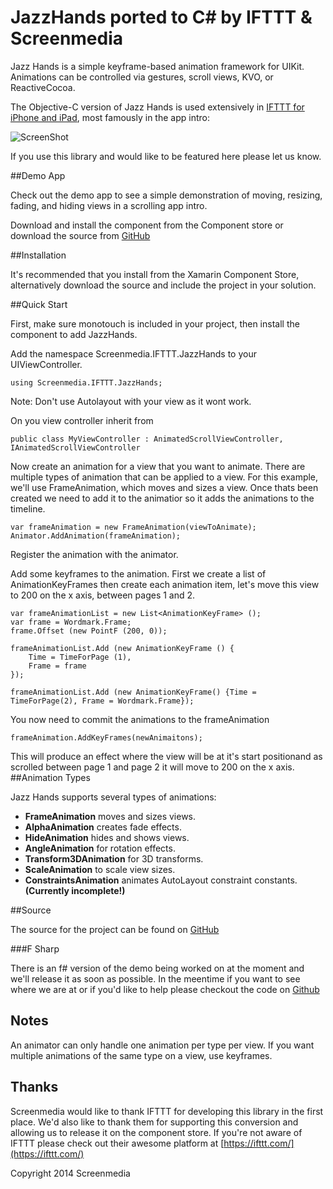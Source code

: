 # JazzHands ported to C# by IFTTT & Screenmedia

Jazz Hands is a simple keyframe-based animation framework for UIKit.
Animations can be controlled via gestures, scroll views, KVO, or ReactiveCocoa.

The Objective-C version of Jazz Hands is used extensively in [IFTTT for iPhone and iPad](https://ifttt.com/mobile), most famously in the app intro:

![ScreenShot](https://raw.github.com/IFTTT/JazzHands/screenshots/screenshots/intro.gif)

If you use this library and would like to be featured here please let us know.

##Demo App

Check out the demo app to see a simple demonstration of moving, resizing, fading, and hiding views in a scrolling app intro.

Download and install the component from the Component store or download the source from [GitHub](https://github.com/webmonger/JazzHands)

##Installation

It's recommended that you install from the Xamarin Component Store, alternatively download the source and include the project in your solution.

##Quick Start

First, make sure monotouch is included in your project, then install the component to add JazzHands.

Add the namespace Screenmedia.IFTTT.JazzHands to your UIViewController.

```
using Screenmedia.IFTTT.JazzHands;
```

Note: Don't use Autolayout with your view as it wont work.

On you view controller inherit from

```
public class MyViewController : AnimatedScrollViewController, IAnimatedScrollViewController
```

Now create an animation for a view that you want to animate. There are multiple
types of animation that can be applied to a view. For this example, we'll use
FrameAnimation, which moves and sizes a view. Once thats been created we need to add it to the animatior so it adds the animations to the timeline.

```
var frameAnimation = new FrameAnimation(viewToAnimate);
Animator.AddAnimation(frameAnimation);
```

Register the animation with the animator.

Add some keyframes to the animation. First we create a list of AnimationKeyFrames then create each animation item, let's move this view to 200 on the x axis, between pages 1 and 2.

```
var frameAnimationList = new List<AnimationKeyFrame> ();
var frame = Wordmark.Frame;
frame.Offset (new PointF (200, 0));

frameAnimationList.Add (new AnimationKeyFrame () {
	Time = TimeForPage (1),
	Frame = frame
});

frameAnimationList.Add (new AnimationKeyFrame() {Time = TimeForPage(2), Frame = Wordmark.Frame});
```

You now need to commit the animations to the frameAnimation

```
frameAnimation.AddKeyFrames(newAnimaitons);
```

This will produce an effect where the view will be at it's start positionand as scrolled between page 1 and page 2 it will move to 200 on the x axis.
##Animation Types

Jazz Hands supports several types of animations:

+ **FrameAnimation** moves and sizes views.
+ **AlphaAnimation** creates fade effects.
+ **HideAnimation** hides and shows views.
+ **AngleAnimation** for rotation effects.
+ **Transform3DAnimation** for 3D transforms.
+ **ScaleAnimation** to scale view sizes.
+ **ConstraintsAnimation** animates AutoLayout constraint constants. **(Currently incomplete!)**

##Source

The source for the project can be found on [GitHub](https://github.com/webmonger/JazzHands)

###F Sharp

There is an f# version of the demo being worked on at the moment and we'll release it as soon as possible. In the meentime if you want to see where we are at or if you'd like to help please checkout the code on [Github](https://github.com/webmonger/JazzHands/tree/master/JazzHandsCSharp/Screenmedia.IFTTT.JazzHandsFSharpDemo)

## Notes

An animator can only handle one animation per type per view. If you want multiple animations of the same type on a view, use keyframes.

## Thanks
Screenmedia would like to thank IFTTT for developing this library in the first place. We'd also like to thank them for supporting this conversion and allowing us to release it on the component store. If you're not aware of IFTTT please check out their awesome platform at [https://ifttt.com/](https://ifttt.com/)

Copyright 2014 Screenmedia
